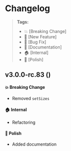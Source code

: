 Changelog
=========

> **Tags:**
> - :boom:       [Breaking Change]
> - :rocket:     [New Feature]
> - :bug:        [Bug Fix]
> - :memo:       [Documentation]
> - :house:      [Internal]
> - :nail_care:  [Polish]

## v3.0.0-rc.83 ()

#### :boom: Breaking Change

* Removed `setSizes`

#### :house: Internal

* Refactoring

#### :nail_care: Polish

* Added documentation
